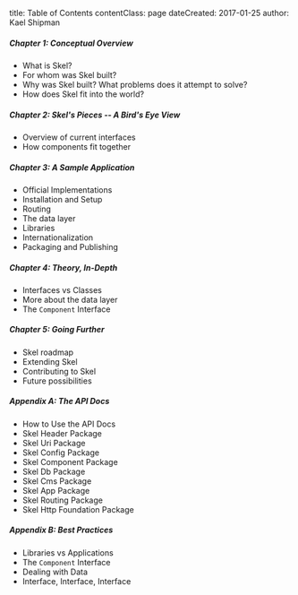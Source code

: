 title: Table of Contents
contentClass: page
dateCreated: 2017-01-25
author: Kael Shipman

##### Chapter 1: Conceptual Overview

  * What is Skel?
  * For whom was Skel built?
  * Why was Skel built? What problems does it attempt to solve?
  * How does Skel fit into the world?

##### Chapter 2: Skel's Pieces -- A Bird's Eye View

  * Overview of current interfaces
  * How components fit together

##### Chapter 3: A Sample Application

  * Official Implementations
  * Installation and Setup
  * Routing
  * The data layer
  * Libraries
  * Internationalization
  * Packaging and Publishing

##### Chapter 4: Theory, In-Depth

  * Interfaces vs Classes
  * More about the data layer
  * The `Component` Interface

##### Chapter 5: Going Further

  * Skel roadmap
  * Extending Skel
  * Contributing to Skel
  * Future possibilities

##### Appendix A: The API Docs

  * How to Use the API Docs
  * Skel Header Package
  * Skel Uri Package
  * Skel Config Package
  * Skel Component Package
  * Skel Db Package
  * Skel Cms Package
  * Skel App Package
  * Skel Routing Package
  * Skel Http Foundation Package

##### Appendix B: Best Practices

  * Libraries vs Applications
  * The `Component` Interface
  * Dealing with Data
  * Interface, Interface, Interface


